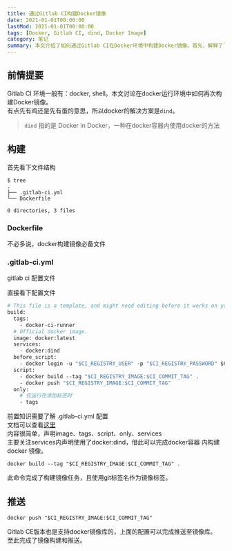 ```yaml
---
title: 通过Gitlab CI构建Docker镜像
date: 2021-01-01T00:00:00
lastMod: 2021-01-01T00:00:00
tags: [Docker, Gitlab CI, dind, Docker Image]
category: 笔记
summary: 本文介绍了如何通过Gitlab CI在Docker环境中构建Docker镜像。首先，解释了`dind`（Docker in Docker）的概念，然后展示了项目的文件结构，包括`.gitlab-ci.yml`和`Dockerfile`。接着，详细讲解了`.gitlab-ci.yml`文件的配置，特别是如何使用`docker:dind`服务来构建和推送Docker镜像。最后，提供了相关文档链接供进一步阅读。
---
```


## 前情提要
Gitlab CI 环境一般有：docker, shell。本文讨论在docker运行环境中如何再次构建Docker镜像。  
有点先有鸡还是先有蛋的意思，所以docker的解决方案是`dind`。

> `dind` 指的是 Docker in Docker，一种在docker容器内使用docker的方法

## 构建
首先看下文件结构
```shell
$ tree     
.
├── .gitlab-ci.yml
└── Dockerfile

0 directories, 3 files

```

### Dockerfile
不必多说，docker构建镜像必备文件

### .gitlab-ci.yml
gitlab ci 配置文件

直接看下配置文件

```dockerfile
# This file is a template, and might need editing before it works on your project.
build:
  tags:
    - docker-ci-runner
  # Official docker image.
  image: docker:latest
  services:
    - docker:dind
  before_script:
    - docker login -u "$CI_REGISTRY_USER" -p "$CI_REGISTRY_PASSWORD" $CI_REGISTRY
  script:
    - docker build --tag "$CI_REGISTRY_IMAGE:$CI_COMMIT_TAG" .
    - docker push "$CI_REGISTRY_IMAGE:$CI_COMMIT_TAG"
  only:
    # 仅运行在添加标签时
    - tags

```
前置知识需要了解 .gitlab-ci.yml 配置  
文档可以查看[这里](https://docs.gitlab.com/ee/ci/yaml/index.html)  
内容很简单，声明image、tags、script、only、services  
主要关注services内声明使用了docker:dind，借此可以完成docker容器 内构建docker 镜像。

```shell
docker build --tag "$CI_REGISTRY_IMAGE:$CI_COMMIT_TAG" .
```
此命令完成了构建镜像任务，且使用git标签名作为镜像标签。

## 推送
```shell
docker push "$CI_REGISTRY_IMAGE:$CI_COMMIT_TAG"
```
Gitlab CE版本也是支持docker镜像库的，上面的配置可以完成推送至镜像库。  
至此完成了镜像构建和推送。